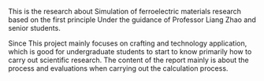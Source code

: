 This is the research about Simulation of ferroelectric materials research based on the first principle
Under the guidance of Professor Liang Zhao and senior students.

Since This project mainly focuses on crafting and technology application, which is good for undergraduate students to start to know primarily how to carry out scientific research. The content of the report mainly is about the process and evaluations when carrying out the calculation process.
